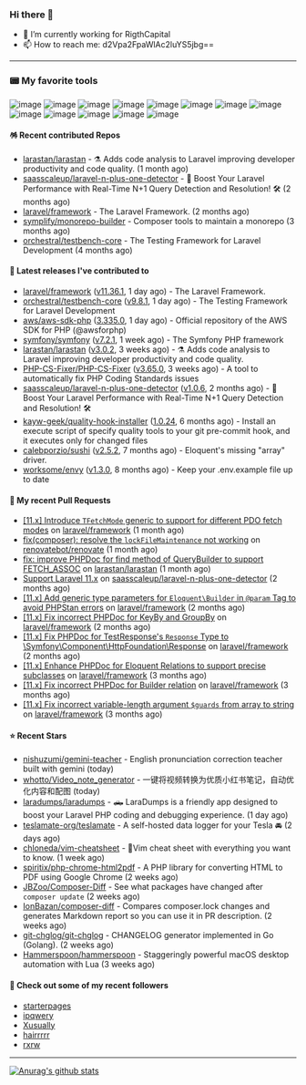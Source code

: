 ### Hi there 👋

- 🔭 I’m currently working for RigthCapital
- 📫 How to reach me: d2Vpa2FpaWlAc2luYS5jbg==

---

### 📟 My favorite tools
![image](https://img.shields.io/badge/Laravel-FF2D20?style=for-the-badge&logo=laravel&logoColor=white)
![image](http://img.shields.io/badge/-PHPStorm-181717?style=for-the-badge&logo=phpstorm&logoColor=white)
![image](https://img.shields.io/badge/Github%20Actions-282a2e?style=for-the-badge&logo=githubactions&logoColor=367cfe)
![image](https://img.shields.io/badge/Jira-0052CC?style=for-the-badge&logo=Jira&logoColor=white)
![image](https://img.shields.io/badge/Sentry-black?style=for-the-badge&logo=Sentry&logoColor=#362D59)
![image](https://img.shields.io/badge/ChatGPT-74aa9c?style=for-the-badge&logo=openai&logoColor=white)
![image](https://img.shields.io/badge/Medium-12100E?style=for-the-badge&logo=medium&logoColor=white)
![image](https://img.shields.io/badge/RSS-FFA500?style=for-the-badge&logo=rss&logoColor=white)
![image](https://img.shields.io/badge/Amazon_AWS-FF9900?style=for-the-badge&logo=amazonaws&logoColor=white)
![image](https://img.shields.io/badge/Slack-4A154B?style=for-the-badge&logo=slack&logoColor=white)
![image](https://img.shields.io/badge/Zoom-2D8CFF?style=for-the-badge&logo=zoom&logoColor=white)
![image](https://img.shields.io/badge/Netflix-E50914?style=for-the-badge&logo=netflix&logoColor=white)
![image](https://img.shields.io/badge/Spotify-1ED760?&style=for-the-badge&logo=spotify&logoColor=white)

#### 🪅 Recent contributed Repos

- [larastan/larastan](https://github.com/larastan/larastan) - ⚗️ Adds code analysis to Laravel improving developer productivity and code quality. (1 month ago)
- [saasscaleup/laravel-n-plus-one-detector](https://github.com/saasscaleup/laravel-n-plus-one-detector) - 🚀 Boost Your Laravel Performance with Real-Time N&#43;1 Query Detection and Resolution! 🛠️ (2 months ago)
- [laravel/framework](https://github.com/laravel/framework) - The Laravel Framework. (2 months ago)
- [symplify/monorepo-builder](https://github.com/symplify/monorepo-builder) - Composer tools to maintain a monorepo (3 months ago)
- [orchestral/testbench-core](https://github.com/orchestral/testbench-core) - The Testing Framework for Laravel Development (4 months ago)

#### 🔭 Latest releases I've contributed to

- [laravel/framework](https://github.com/laravel/framework) ([v11.36.1](https://github.com/laravel/framework/releases/tag/v11.36.1), 1 day ago) - The Laravel Framework.
- [orchestral/testbench-core](https://github.com/orchestral/testbench-core) ([v9.8.1](https://github.com/orchestral/testbench-core/releases/tag/v9.8.1), 1 day ago) - The Testing Framework for Laravel Development
- [aws/aws-sdk-php](https://github.com/aws/aws-sdk-php) ([3.335.0](https://github.com/aws/aws-sdk-php/releases/tag/3.335.0), 1 day ago) - Official repository of the AWS SDK for PHP (@awsforphp)
- [symfony/symfony](https://github.com/symfony/symfony) ([v7.2.1](https://github.com/symfony/symfony/releases/tag/v7.2.1), 1 week ago) - The Symfony PHP framework
- [larastan/larastan](https://github.com/larastan/larastan) ([v3.0.2](https://github.com/larastan/larastan/releases/tag/v3.0.2), 3 weeks ago) - ⚗️ Adds code analysis to Laravel improving developer productivity and code quality.
- [PHP-CS-Fixer/PHP-CS-Fixer](https://github.com/PHP-CS-Fixer/PHP-CS-Fixer) ([v3.65.0](https://github.com/PHP-CS-Fixer/PHP-CS-Fixer/releases/tag/v3.65.0), 3 weeks ago) - A tool to automatically fix PHP Coding Standards issues
- [saasscaleup/laravel-n-plus-one-detector](https://github.com/saasscaleup/laravel-n-plus-one-detector) ([v1.0.6](https://github.com/saasscaleup/laravel-n-plus-one-detector/releases/tag/v1.0.6), 2 months ago) - 🚀 Boost Your Laravel Performance with Real-Time N&#43;1 Query Detection and Resolution! 🛠️
- [kayw-geek/quality-hook-installer](https://github.com/kayw-geek/quality-hook-installer) ([1.0.24](https://github.com/kayw-geek/quality-hook-installer/releases/tag/1.0.24), 6 months ago) - Install an execute script of specify quality tools to your git pre-commit hook, and it executes only for changed files
- [calebporzio/sushi](https://github.com/calebporzio/sushi) ([v2.5.2](https://github.com/calebporzio/sushi/releases/tag/v2.5.2), 7 months ago) - Eloquent&#39;s missing &#34;array&#34; driver.
- [worksome/envy](https://github.com/worksome/envy) ([v1.3.0](https://github.com/worksome/envy/releases/tag/v1.3.0), 8 months ago) - Keep your .env.example file up to date

#### 🔨 My recent Pull Requests

- [[11.x] Introduce `TFetchMode` generic to support for different PDO fetch modes](https://github.com/laravel/framework/pull/53477) on [laravel/framework](https://github.com/laravel/framework) (1 month ago)
- [fix(composer): resolve the `lockFileMaintenance` not working](https://github.com/renovatebot/renovate/pull/32384) on [renovatebot/renovate](https://github.com/renovatebot/renovate) (1 month ago)
- [fix: improve PHPDoc for find method of QueryBuilder to support FETCH_ASSOC](https://github.com/larastan/larastan/pull/2081) on [larastan/larastan](https://github.com/larastan/larastan) (1 month ago)
- [Support Laravel 11.x](https://github.com/saasscaleup/laravel-n-plus-one-detector/pull/3) on [saasscaleup/laravel-n-plus-one-detector](https://github.com/saasscaleup/laravel-n-plus-one-detector) (2 months ago)
- [[11.x] Add generic type parameters for `Eloquent\Builder` in `@param` Tag to avoid PHPStan errors](https://github.com/laravel/framework/pull/52944) on [laravel/framework](https://github.com/laravel/framework) (2 months ago)
- [[11.x] Fix incorrect PHPDoc for KeyBy and GroupBy](https://github.com/laravel/framework/pull/52918) on [laravel/framework](https://github.com/laravel/framework) (2 months ago)
- [[11.x] Fix PHPDoc for TestResponse&#39;s `Response` Type to \Symfony\Component\HttpFoundation\Response](https://github.com/laravel/framework/pull/52915) on [laravel/framework](https://github.com/laravel/framework) (2 months ago)
- [[11.x] Enhance PHPDoc for Eloquent Relations to support precise subclasses](https://github.com/laravel/framework/pull/52775) on [laravel/framework](https://github.com/laravel/framework) (3 months ago)
- [[11.x] Fix incorrect PHPDoc for Builder relation](https://github.com/laravel/framework/pull/52754) on [laravel/framework](https://github.com/laravel/framework) (3 months ago)
- [[11.x] Fix incorrect variable-length argument `$guards` from array to string](https://github.com/laravel/framework/pull/52719) on [laravel/framework](https://github.com/laravel/framework) (3 months ago)

#### ⭐ Recent Stars

- [nishuzumi/gemini-teacher](https://github.com/nishuzumi/gemini-teacher) - English pronunciation correction teacher built with gemini (today)
- [whotto/Video_note_generator](https://github.com/whotto/Video_note_generator) - 一键将视频转换为优质小红书笔记，自动优化内容和配图 (today)
- [laradumps/laradumps](https://github.com/laradumps/laradumps) - 🛻 LaraDumps is a friendly app designed to boost your Laravel PHP coding and debugging experience. (1 day ago)
- [teslamate-org/teslamate](https://github.com/teslamate-org/teslamate) - A self-hosted data logger for your Tesla  🚘 (2 days ago)
- [chloneda/vim-cheatsheet](https://github.com/chloneda/vim-cheatsheet) - 🍁Vim cheat sheet with everything you want to know. (1 week ago)
- [spiritix/php-chrome-html2pdf](https://github.com/spiritix/php-chrome-html2pdf) - A PHP library for converting HTML to PDF using Google Chrome (2 weeks ago)
- [JBZoo/Composer-Diff](https://github.com/JBZoo/Composer-Diff) - See what packages have changed after `composer update`  (2 weeks ago)
- [IonBazan/composer-diff](https://github.com/IonBazan/composer-diff) - Compares composer.lock changes and generates Markdown report so you can use it in PR description. (2 weeks ago)
- [git-chglog/git-chglog](https://github.com/git-chglog/git-chglog) - CHANGELOG generator implemented in Go (Golang). (2 weeks ago)
- [Hammerspoon/hammerspoon](https://github.com/Hammerspoon/hammerspoon) - Staggeringly powerful macOS desktop automation with Lua (3 weeks ago)

#### 👯 Check out some of my recent followers

- [starterpages](https://github.com/starterpages)
- [ipqwery](https://github.com/ipqwery)
- [Xusually](https://github.com/Xusually)
- [hairrrrr](https://github.com/hairrrrr)
- [rxrw](https://github.com/rxrw)


---



[![Anurag's github stats](https://github-readme-stats.vercel.app/api?username=kayw-geek&show_icons=true&theme=onedark)](https://github.com/kayw-geek)
